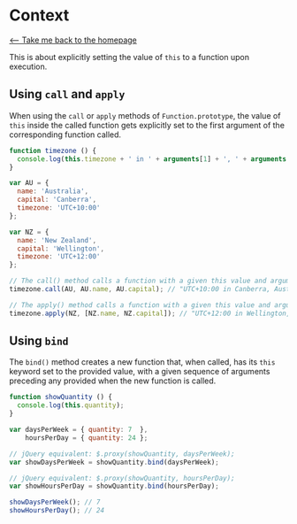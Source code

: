 # Context

[⟵ Take me back to the homepage](/README.md)

This is about explicitly setting the value of `this` to a function upon execution.

## Using `call` and `apply`

When using the `call` or `apply` methods of `Function.prototype`, the value of `this` inside the called function gets explicitly set to the first argument of the corresponding function called.

```javascript
function timezone () {
  console.log(this.timezone + ' in ' + arguments[1] + ', ' + arguments[0]);
}

var AU = {
  name: 'Australia',
  capital: 'Canberra',
  timezone: 'UTC+10:00'
};

var NZ = {
  name: 'New Zealand',
  capital: 'Wellington',
  timezone: 'UTC+12:00'
};

// The call() method calls a function with a given this value and arguments provided individually.
timezone.call(AU, AU.name, AU.capital); // "UTC+10:00 in Canberra, Australia"

// The apply() method calls a function with a given this value and arguments provided as an array.
timezone.apply(NZ, [NZ.name, NZ.capital]); // "UTC+12:00 in Wellington, New Zealand"
```

## Using `bind`

The `bind()` method creates a new function that, when called, has its `this` keyword set to the provided value, with a given sequence of arguments preceding any provided when the new function is called.

```javascript
function showQuantity () {
  console.log(this.quantity);
}

var daysPerWeek = { quantity: 7  },
    hoursPerDay = { quantity: 24 };

// jQuery equivalent: $.proxy(showQuantity, daysPerWeek);
var showDaysPerWeek = showQuantity.bind(daysPerWeek);

// jQuery equivalent: $.proxy(showQuantity, hoursPerDay);
var showHoursPerDay = showQuantity.bind(hoursPerDay);

showDaysPerWeek(); // 7
showHoursPerDay(); // 24
```
